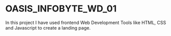 # OASIS_INFOBYTE_WD_01
In this project  I have used frontend Web Development Tools like HTML, CSS and Javascript to create a landing page.
